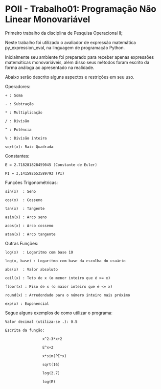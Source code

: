 # POII - Trabalho01: Programação Não Linear Monovariável #

Primeiro trabalho da disciplina de Pesquisa Operacional II;

Neste trabalho foi utilizado o avaliador de expressão matemática py_expression_eval, na linguagem de programação Python.

Inicialmente seu ambiente foi preparado para receber apenas expressões matemáticas monovariáveis, além disso seus métodos foram escrito da forma análoga ao apresentado na realidade. 

Abaixo serão descrito alguns aspectos e restrições em seu uso.

Operadores:

    + : Soma

    - : Subtração

    * : Multiplicação

    / : Divisão

    ^ : Potência
    
    % : Divisão inteira

    sqrt(x): Raiz Quadrada

Constantes:

    E = 2.718281828459045 (Constante de Euler)

    PI = 3,141592653589793 (PI) 

Funções Trigonométricas:

    sin(x)	: Seno

    cos(x)	: Cosseno

    tan(x)	: Tangente

    asin(x) : Arco seno

    acos(x) : Arco cosseno 

    atan(x) : Arco tangente


Outras Funções:

    log(x)	: Logaritmo com base 10

    log(x, base) : Logaritmo com base da escolha do usuário

    abs(x)	: Valor absoluto

    ceil(x) : Teto de x (o menor inteiro que é >= x)

    floor(x) : Piso de x (o maior inteiro que é <= x)

    round(x) : Arredondado para o número inteiro mais próximo

    exp(x) : Exponencial

Segue alguns exemplos de como utilizar o programa:

    Valor decimal (utiliza-se .): 0.5

    Escrita da função: 
                    
                     x^2-3*x+2

                     E^x+2

                     x*sin(PI*x)

                     sqrt(16)

                     log(2.7)

                     log(E)
